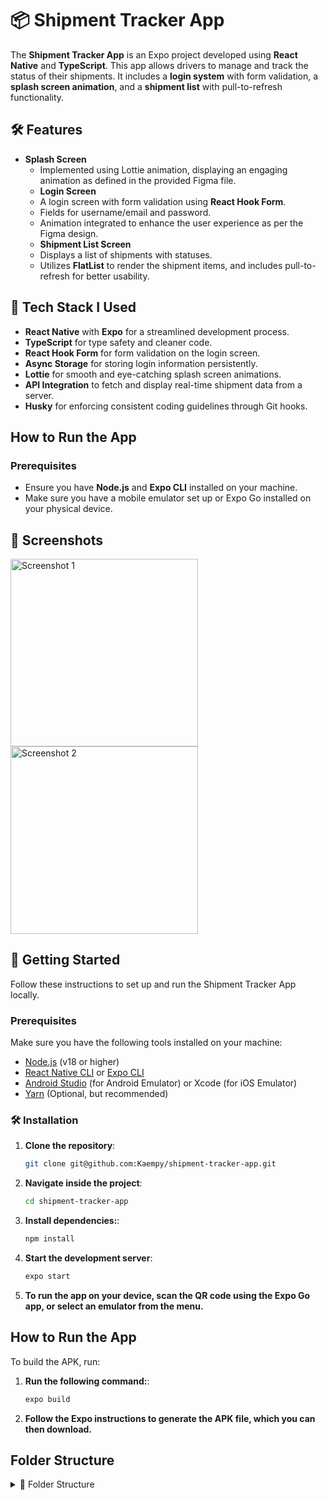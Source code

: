 # 📦 Shipment Tracker App

The **Shipment Tracker App** is an Expo project developed using **React Native** and **TypeScript**. This app allows drivers to manage and track the status of their shipments. It includes a **login system** with form validation, a **splash screen animation**, and a **shipment list** with pull-to-refresh functionality.

## 🛠 Features

- **Splash Screen**
  - Implemented using Lottie animation, displaying an engaging animation as defined in the provided Figma file.
  - **Login Screen**
  - A login screen with form validation using **React Hook Form**.
  - Fields for username/email and password.
  - Animation integrated to enhance the user experience as per the Figma design.
  - **Shipment List Screen**
  - Displays a list of shipments with statuses.
  - Utilizes **FlatList** to render the shipment items, and includes pull-to-refresh for better usability.

## 🧰 **Tech Stack I Used**

- **React Native** with **Expo** for a streamlined development process.
- **TypeScript** for type safety and cleaner code.
- **React Hook Form** for form validation on the login screen.
- **Async Storage** for storing login information persistently.
- **Lottie** for smooth and eye-catching splash screen animations.
- **API Integration** to fetch and display real-time shipment data from a server.
- **Husky** for enforcing consistent coding guidelines through Git hooks.

## **How to Run the App**

### **Prerequisites**

- Ensure you have **Node.js** and **Expo CLI** installed on your machine.
- Make sure you have a mobile emulator set up or Expo Go installed on your physical device.

## 📱 Screenshots

<img src="./assets/previews/Screenshot 2024-09-20 at 11.42.00 PM.png" alt="Screenshot 1" height="300" />
<img src="./assets//previews//Screenshot 2024-09-21 at 12.26.19 AM.png" alt="Screenshot 2" height="300" />

## 🚀 Getting Started

Follow these instructions to set up and run the Shipment Tracker App locally.

### Prerequisites

Make sure you have the following tools installed on your machine:

- [Node.js](https://nodejs.org/en/) (v18 or higher)
- [React Native CLI](https://reactnative.dev/docs/environment-setup) or [Expo CLI](https://expo.dev/)
- [Android Studio](https://developer.android.com/studio) (for Android Emulator) or Xcode (for iOS Emulator)
- [Yarn](https://yarnpkg.com/) (Optional, but recommended)

### 🛠 Installation

1. **Clone the repository**:

   ```bash
   git clone git@github.com:Kaempy/shipment-tracker-app.git
   ```

2. **Navigate inside the project**:

   ```bash
   cd shipment-tracker-app
   ```

3. **Install dependencies:**:

   ```bash
   npm install
   ```

4. **Start the development server**:

   ```bash
   expo start
   ```

5. **To run the app on your device, scan the QR code using the Expo Go app, or select an emulator from the menu.**

## **How to Run the App**

To build the APK, run:

1. **Run the following command:**:

   ```bash
   expo build
   ```

2. **Follow the Expo instructions to generate the APK file, which you can then download.**

## **Folder Structure**

<details>
  <summary>📂 Folder Structure</summary>

```bash
├── assets/         # All images and Lottie animation files
├── src/            # Source code for all files and components
│   ├── app/        # App configurations and main setup
│   ├── components/ # Reusable components (e.g., Login, Splash, Shipment List)
│   ├── context/    # React context files
│   ├── lib/        # Helper libraries
│   ├── types/      # TypeScript types
│   ├── validation/ # Form validation rules
├── utils/          # Utility functions and helpers
├── README.md       # App documentation
└── package.json    # Dependencies and project metadata
```
